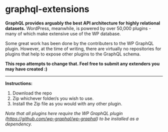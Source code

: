# graphql-extensions
<strong>GraphQL provides arguably the best API architecture for highly relational datasets.</strong> WordPress, meanwhile, is powered by over 50,000 plugins - many of which make extensive use of the WP database.

Some great work has been done by the contributers to the WP GraphQL plugin. However, at the time of writing, there are virtually no repositories for plugins that help to expose other plugins to the GraphQL schema.

<strong>This repo attempts to change that. Feel free to submit any extenders you may have created :)</strong>

<hr>

<strong>Instructions:</strong>

1. Download the repo
2. Zip whichever folder/s you wish to use.
3. Install the Zip file as you would with any other plugin.

<em>Note that all plugins here require the WP GraphQL plugin (https://github.com/wp-graphql/wp-graphql) to be installed as a dependency.</em>
